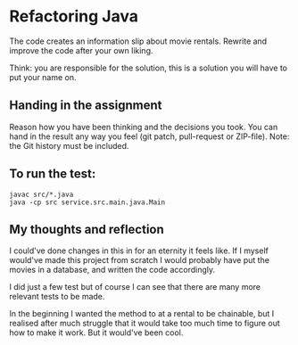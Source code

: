 # Refactoring Java

The code creates an information slip about movie rentals.
Rewrite and improve the code after your own liking.

Think: you are responsible for the solution, this is a solution you will have to put your name on.


## Handing in the assignment

Reason how you have been thinking and the decisions you took. 
You can hand in the result any way you feel (git patch, pull-request or ZIP-file).
Note: the Git history must be included.


## To run the test:

```
javac src/*.java
java -cp src service.src.main.java.Main
```
## My thoughts and reflection

I could've done changes in this in for an eternity it feels like. 
If I myself would've made this project from scratch I would probably have put the movies in a database, and written the code accordingly.

I did just a few test but of course I can see that there are many more relevant tests to be made.

In the beginning I wanted the method to at a rental to be chainable, but I realised after much struggle that it would take too much time to figure out how to make it work. But it would've been cool.
